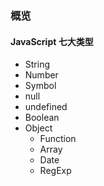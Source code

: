 ###  概览

####  JavaScript 七大类型

- String
- Number
- Symbol
- null
- undefined
- Boolean
- Object
  - Function
  - Array
  - Date
  - RegExp

